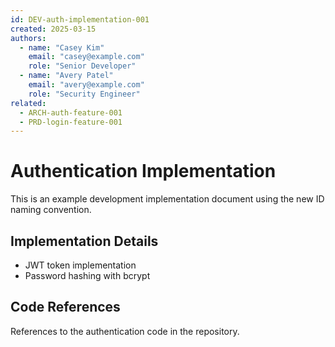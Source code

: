 ```yaml
---
id: DEV-auth-implementation-001
created: 2025-03-15
authors:
  - name: "Casey Kim"
    email: "casey@example.com"
    role: "Senior Developer"
  - name: "Avery Patel"
    email: "avery@example.com"
    role: "Security Engineer"
related:
  - ARCH-auth-feature-001
  - PRD-login-feature-001
---
```


# Authentication Implementation <!-- IMPL-001 -->

This is an example development implementation document using the new ID naming convention.

## Implementation Details <!-- IMPL-002 -->

- JWT token implementation
- Password hashing with bcrypt

## Code References <!-- TASK-001 -->

References to the authentication code in the repository.